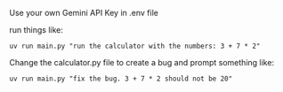 Use your own Gemini API Key in .env file

run things like:
```
uv run main.py "run the calculator with the numbers: 3 + 7 * 2"

```

Change the calculator.py file to create a bug and prompt something like:

```
uv run main.py "fix the bug. 3 + 7 * 2 should not be 20"
```
